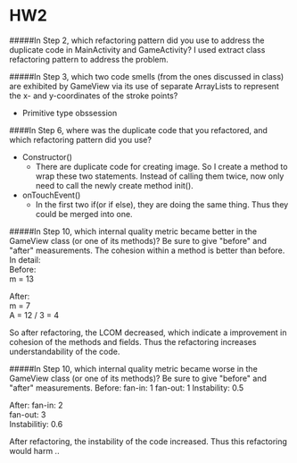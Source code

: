 HW2
========

#####In Step 2, which refactoring pattern did you use to address the duplicate code in MainActivity and GameActivity?
I used extract class refactoring pattern to address the problem.


#####In Step 3, which two code smells (from the ones discussed in class) are exhibited by GameView via its use of separate ArrayLists to represent the x- and y-coordinates of the stroke points?
- Primitive type obssession

####In Step 6, where was the duplicate code that you refactored, and which refactoring pattern did you use?
- Constructor()
  - There are duplicate code for creating image. So I create a method to wrap these two statements. Instead of calling them twice, now only need to call the newly create method init().
- onTouchEvent()  
  - In the first two if(or if else), they are doing the same thing. Thus they could be merged into one.


#####In Step 10, which internal quality metric became better in the GameView class (or one of its methods)? Be sure to give "before" and "after" measurements.
The cohesion within a method is better than before. In detail:  
Before:  
m = 13

After:  
m = 7  
A = 12 / 3 = 4  

So after refactoring, the LCOM decreased, which indicate a improvement in cohesion of the methods and fields. Thus the refactoring increases understandability of the code.

#####In Step 10, which internal quality metric became worse in the GameView class (or one of its methods)? Be sure to give "before" and "after" measurements.
Before:
fan-in: 1
fan-out: 1
Instability: 0.5

After:
fan-in: 2  
fan-out: 3  
Instabilitiy: 0.6

After refactoring, the instability of the code increased. Thus this refactoring would harm ..
